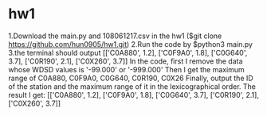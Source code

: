 # hw1
1.Download the main.py and 108061217.csv in the hw1 ($git clone https://github.com/hun0905/hw1.git)
2.Run the code by  $python3 main.py
3.the terminal should output [['C0A880', 1.2], ['C0F9A0', 1.8], ['C0G640', 3.7], ['C0R190', 2.1], ['C0X260', 3.7]]
In the code, first I remove the data whose WDSD values is '-99.000' or '-999.000'
Then I get the maximum range of C0A880, C0F9A0, C0G640, C0R190, C0X26
Finally, output the  ID of the station and the maximum range of it in the lexicographical order. 
The result I get:  [['C0A880', 1.2], ['C0F9A0', 1.8], ['C0G640', 3.7], ['C0R190', 2.1], ['C0X260', 3.7]]

